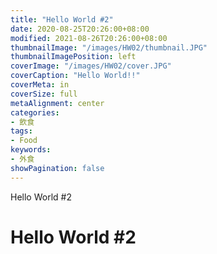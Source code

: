 ```yaml
---
title: "Hello World #2"
date: 2020-08-25T20:26:00+08:00
modified: 2021-08-26T20:26:00+08:00
thumbnailImage: "/images/HW02/thumbnail.JPG"
thumbnailImagePosition: left
coverImage: "/images/HW02/cover.JPG"
coverCaption: "Hello World!!"
coverMeta: in
coverSize: full
metaAlignment: center
categories:
- 飲食
tags:
- Food
keywords:
- 外食
showPagination: false
---
```


Hello World #2

<!--more-->

# Hello World #2
